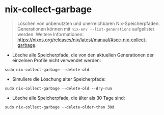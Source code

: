 # nix-collect-garbage

> Löschen von unbenutzten und unerreichbaren Nix-Speicherpfaden.
> Generationen können mit `nix-env --list-generations` aufgelistet werden.
> Weitere Informationen: <https://nixos.org/releases/nix/latest/manual/#sec-nix-collect-garbage>.

- Lösche alle Speicherpfade, die von den aktuellen Generationen der einzelnen Profile nicht verwendet werden:

`sudo nix-collect-garbage --delete-old`

- Simuliere die Löschung alter Speicherpfade:

`sudo nix-collect-garbage --delete-old --dry-run`

- Lösche alle Speicherpfade, die älter als 30 Tage sind:

`sudo nix-collect-garbage --delete-older-than 30d`
